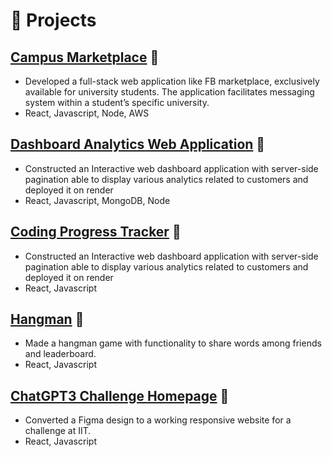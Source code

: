 # 🧪 Projects

## [Campus Marketplace]() 🔗
- Developed a full-stack web application like FB marketplace, exclusively available for university students. The application facilitates messaging system within a student’s specific university.
- React, Javascript, Node, AWS

## [Dashboard Analytics Web Application](https://dashboard-frontend-8p5n.onrender.com/) 🔗
- Constructed an Interactive web dashboard application with server-side pagination able to display various analytics related to
customers and deployed it on render
- React, Javascript, MongoDB, Node


## [Coding Progress Tracker](https://saumyaborwankar.github.io/Dynamic-CP-Sheet/) 🔗
- Constructed an Interactive web dashboard application with server-side pagination able to display various analytics related to
customers and deployed it on render
- React, Javascript

## [Hangman](https://sesl-1-challenge-3-nznbx60b3-sesl1-team-1.vercel.app/) 🔗
- Made a hangman game with functionality to share words among friends and leaderboard.
- React, Javascript

## [ChatGPT3 Challenge Homepage](https://saumyaborwankar.github.io/gpt3-homepage/) 🔗
- Converted a Figma design to a working responsive website for a challenge at IIT.
- React, Javascript
